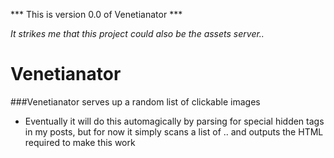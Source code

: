 *** This is version 0.0 of Venetianator ***

_It strikes me that this project could also be the assets server.._

# Venetianator #

###Venetianator serves up a random list of clickable images

* Eventually it will do this automagically by parsing for special hidden tags in my posts, but for now it simply scans a list of .. and outputs the HTML required to make this work